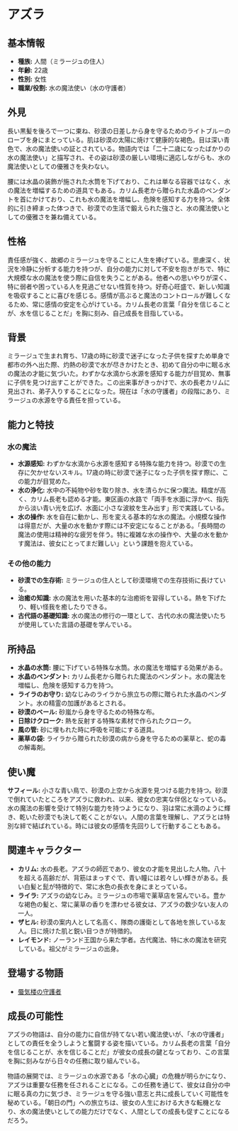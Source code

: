 # アズラ

## 基本情報
- **種族:** 人間（ミラージュの住人）
- **年齢:** 22歳
- **性別:** 女性
- **職業/役割:** 水の魔法使い（水の守護者）

## 外見
長い黒髪を後ろで一つに束ね、砂漠の日差しから身を守るためのライトブルーのローブを身にまとっている。肌は砂漠の太陽に焼けて健康的な褐色。目は深い青色で、水の魔法使いの証とされている。物語内では「二十二歳になったばかりの水の魔法使い」と描写され、その姿は砂漠の厳しい環境に適応しながらも、水の魔法使いとしての優雅さを失わない。

腰には水晶の装飾が施された水筒を下げており、これは単なる容器ではなく、水の魔法を増幅するための道具でもある。カリム長老から贈られた水晶のペンダントを首にかけており、これも水の魔法を増幅し、危険を感知する力を持つ。全体的に引き締まった体つきで、砂漠での生活で鍛えられた強さと、水の魔法使いとしての優雅さを兼ね備えている。

## 性格
責任感が強く、故郷のミラージュを守ることに人生を捧げている。思慮深く、状況を冷静に分析する能力を持つが、自分の能力に対して不安を抱きがちで、特に大規模な水の魔法を使う際に自信を失うことがある。他者への思いやりが深く、特に弱者や困っている人を見過ごせない性質を持つ。好奇心旺盛で、新しい知識を吸収することに喜びを感じる。感情が高ぶると魔法のコントロールが難しくなるため、常に感情の安定を心がけている。カリム長老の言葉「自分を信じることが、水を信じることだ」を胸に刻み、自己成長を目指している。

## 背景
ミラージュで生まれ育ち、17歳の時に砂漠で迷子になった子供を探すため単身で都市の外へ出た際、灼熱の砂漠で水が尽きかけたとき、初めて自分の中に眠る水の魔法の才能に気づいた。わずかな水滴から水源を感知する能力が目覚め、無事に子供を見つけ出すことができた。この出来事がきっかけで、水の長老カリムに見出され、弟子入りすることになった。現在は「水の守護者」の段階にあり、ミラージュの水源を守る責任を担っている。

## 能力と特技
### 水の魔法
- **水源感知:** わずかな水滴から水源を感知する特殊な能力を持つ。砂漠での生存に欠かせないスキル。17歳の時に砂漠で迷子になった子供を探す際に、この能力が目覚めた。
- **水の浄化:** 水中の不純物や砂を取り除き、水を清らかに保つ魔法。精度が高く、カリム長老も認める才能。東区画の水路で「両手を水面に浮かべ、指先から淡い青い光を広げ、水面に小さな波紋を生み出す」形で実践している。
- **水の操作:** 水を自在に動かし、形を変える基本的な水の魔法。小規模な操作は得意だが、大量の水を動かす際には不安定になることがある。「長時間の魔法の使用は精神的な疲労を伴う。特に複雑な水の操作や、大量の水を動かす魔法は、彼女にとってまだ難しい」という課題を抱えている。

### その他の能力
- **砂漠での生存術:** ミラージュの住人として砂漠環境での生存技術に長けている。
- **治癒の知識:** 水の魔法を用いた基本的な治癒術を習得している。熱を下げたり、軽い怪我を癒したりできる。
- **古代語の基礎知識:** 水の魔法の修行の一環として、古代の水の魔法使いたちが使用していた言語の基礎を学んでいる。

## 所持品
- **水晶の水筒:** 腰に下げている特殊な水筒。水の魔法を増幅する効果がある。
- **水晶のペンダント:** カリム長老から贈られた魔法のペンダント。水の魔法を増幅し、危険を感知する力を持つ。
- **ライラのお守り:** 幼なじみのライラから旅立ちの際に贈られた水晶のペンダント。水の精霊の加護があるとされる。
- **砂漠のベール:** 砂嵐から身を守るための特殊な布。
- **日除けクローク:** 熱を反射する特殊な素材で作られたクローク。
- **風の管:** 砂に埋もれた時に呼吸を可能にする道具。
- **薬草の袋:** ライラから贈られた砂漠の病から身を守るための薬草と、蛇の毒の解毒剤。

## 使い魔
**サフィール:** 小さな青い鳥で、砂漠の上空から水源を見つける能力を持つ。砂漠で倒れていたところをアズラに救われ、以来、彼女の忠実な伴侶となっている。水の魔法の影響を受けて特別な能力を持つようになり、羽は常に水滴のように輝き、乾いた砂漠でも決して乾くことがない。人間の言葉を理解し、アズラとは特別な絆で結ばれている。時には彼女の感情を先回りして行動することもある。

## 関連キャラクター
- **カリム:** 水の長老。アズラの師匠であり、彼女の才能を見出した人物。八十を超える高齢だが、背筋はまっすぐで、青い瞳には若々しい輝きがある。長い白髪と髭が特徴的で、常に水色の長衣を身にまとっている。
- **ライラ:** アズラの幼なじみ。ミラージュの市場で薬草店を営んでいる。豊かな褐色の髪と、常に薬草の香りを漂わせる彼女は、アズラの数少ない友人の一人。
- **ザヒル:** 砂漠の案内人として名高く、隊商の護衛として各地を旅している友人。日に焼けた肌と鋭い目つきが特徴的。
- **レイモンド:** ノーランド王国から来た学者。古代魔法、特に水の魔法を研究している。祖父がミラージュの出身。

## 登場する物語
- [蜃気楼の守護者](/stories/urban_life/mirage_city.md)

## 成長の可能性
アズラの物語は、自分の能力に自信が持てない若い魔法使いが、「水の守護者」としての責任を全うしようと奮闘する姿を描いている。カリム長老の言葉「自分を信じることが、水を信じることだ」が彼女の成長の鍵となっており、この言葉を胸に刻みながら日々の任務に取り組んでいる。

物語の展開では、ミラージュの水源である「水の心臓」の危機が明らかになり、アズラは重要な任務を任されることになる。この任務を通じて、彼女は自分の中に眠る真の力に気づき、ミラージュを守る強い意志と共に成長していく可能性を秘めている。「朝日の門」への旅立ちは、彼女の人生における大きな転機となり、水の魔法使いとしての能力だけでなく、人間としての成長も促すことになるだろう。